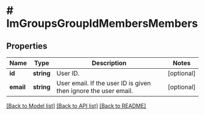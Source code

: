 # # ImGroupsGroupIdMembersMembers

## Properties

Name | Type | Description | Notes
------------ | ------------- | ------------- | -------------
**id** | **string** | User ID. | [optional] 
**email** | **string** | User email. If the user ID is given then ignore the user email. | [optional] 

[[Back to Model list]](../../README.md#documentation-for-models) [[Back to API list]](../../README.md#documentation-for-api-endpoints) [[Back to README]](../../README.md)


